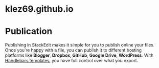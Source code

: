 # klez69.github.io

# Publication

Publishing in StackEdit makes it simple for you to publish online your files. Once you're happy with a file, you can publish it to different hosting platforms like **Blogger**, **Dropbox**, **GitHub**, **Google Drive**, **WordPress**. With [Handlebars templates](http://klez69.github.io/), you have full control over what you export.
